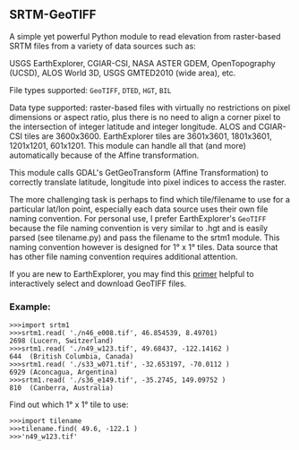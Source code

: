 ## SRTM-GeoTIFF
A simple yet powerful Python module to read elevation from raster-based SRTM files from a variety of data sources such as:

USGS EarthExplorer, CGIAR-CSI, NASA ASTER GDEM, OpenTopography (UCSD), ALOS World 3D, USGS GMTED2010 (wide area), etc.

File types supported: `GeoTIFF`, `DTED`, `HGT`, `BIL`

Data type supported: raster-based files with virtually no restrictions on pixel dimensions or aspect ratio, plus there is no need to align a corner pixel to the intersection of integer latitude and integer longitude. ALOS and CGIAR-CSI tiles are 3600x3600. EarthExplorer tiles are 3601x3601, 1801x3601, 1201x1201, 601x1201. This module can handle all that (and more) automatically because of the Affine transformation.

This module calls GDAL's GetGeoTransform (Affine Transformation) to correctly translate latitude, longitude into pixel indices to access the raster.

The more challenging task is perhaps to find which tile/filename to use for a particular lat/lon point, especially each data source uses their own file naming convention. For personal use, I prefer EarthExplorer's `GeoTIFF` because the file naming convention is very similar to .hgt and is easily parsed (see tilename.py) and pass the filename to the srtm1 module. This naming convention however is designed for 1&deg; x 1&deg; tiles. Data source that has other file naming convention requires additional attention.

If you are new to EarthExplorer, you may find this [primer](/EarthExplorer.md) helpful to interactively select and download GeoTIFF files.

### Example:
```
>>>import srtm1
>>>srtm1.read( './n46_e008.tif', 46.854539, 8.49701)
2698 (Lucern, Switzerland)
>>>srtm1.read( './n49_w123.tif', 49.68437, -122.14162 )
644  (British Columbia, Canada)
>>>srtm1.read( './s33_w071.tif', -32.653197, -70.0112 )
6929 (Aconcagua, Argentina)
>>>srtm1.read( './s36_e149.tif', -35.2745, 149.09752 )
810  (Canberra, Australia)
```
Find out which 1&deg; x 1&deg; tile to use:
```
>>>import tilename
>>>tilename.find( 49.6, -122.1 )
>>>'n49_w123.tif'
```
